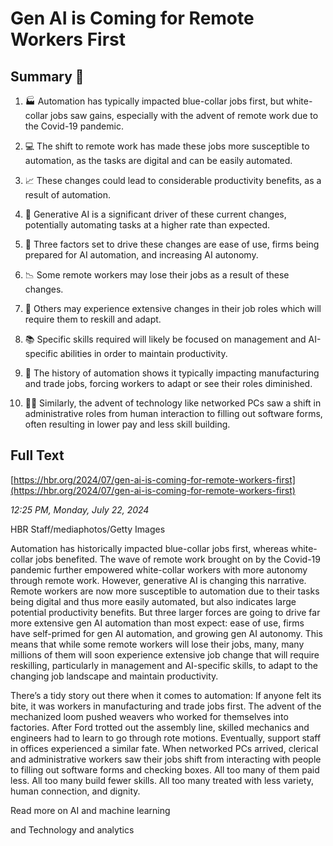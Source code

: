 # Gen AI is Coming for Remote Workers First

## Summary 🤖

1. 🏭 Automation has typically impacted blue-collar jobs first, but white-collar jobs saw gains, especially with the advent of remote work due to the Covid-19 pandemic. 

2. 💻 The shift to remote work has made these jobs more susceptible to automation, as the tasks are digital and can be easily automated.

3. 📈 These changes could lead to considerable productivity benefits, as a result of automation.

4. 🤖 Generative AI is a significant driver of these current changes, potentially automating tasks at a higher rate than expected. 

5. 🧩 Three factors set to drive these changes are ease of use, firms being prepared for AI automation, and increasing AI autonomy. 

6. 📉 Some remote workers may lose their jobs as a result of these changes.

7. 🔄 Others may experience extensive changes in their job roles which will require them to reskill and adapt. 

8. 📚 Specific skills required will likely be focused on management and AI-specific abilities in order to maintain productivity. 

9. 🏢 The history of automation shows it typically impacting manufacturing and trade jobs, forcing workers to adapt or see their roles diminished. 

10. 👩‍💼 Similarly, the advent of technology like networked PCs saw a shift in administrative roles from human interaction to filling out software forms, often resulting in lower pay and less skill building.

## Full Text

[https://hbr.org/2024/07/gen-ai-is-coming-for-remote-workers-first](https://hbr.org/2024/07/gen-ai-is-coming-for-remote-workers-first)

*12:25 PM, Monday, July 22, 2024*

HBR Staff/mediaphotos/Getty Images

Automation has historically impacted blue-collar jobs first, whereas white-collar jobs benefited. The wave of remote work brought on by the Covid-19 pandemic further empowered white-collar workers with more autonomy through remote work. However, generative AI is changing this narrative. Remote workers are now more susceptible to automation due to their tasks being digital and thus more easily automated, but also indicates large potential productivity benefits. But three larger forces are going to drive far more extensive gen AI automation than most expect: ease of use, firms have self-primed for gen AI automation, and growing gen AI autonomy. This means that while some remote workers will lose their jobs, many, many millions of them will soon experience extensive job change that will require reskilling, particularly in management and AI-specific skills, to adapt to the changing job landscape and maintain productivity.

There’s a tidy story out there when it comes to automation: If anyone felt its bite, it was workers in manufacturing and trade jobs first. The advent of the mechanized loom pushed weavers who worked for themselves into factories. After Ford trotted out the assembly line, skilled mechanics and engineers had to learn to go through rote motions. Eventually, support staff in offices experienced a similar fate. When networked PCs arrived, clerical and administrative workers saw their jobs shift from interacting with people to filling out software forms and checking boxes. All too many of them paid less. All too many build fewer skills. All too many treated with less variety, human connection, and dignity.

Read more on AI and machine learning

and Technology and analytics

